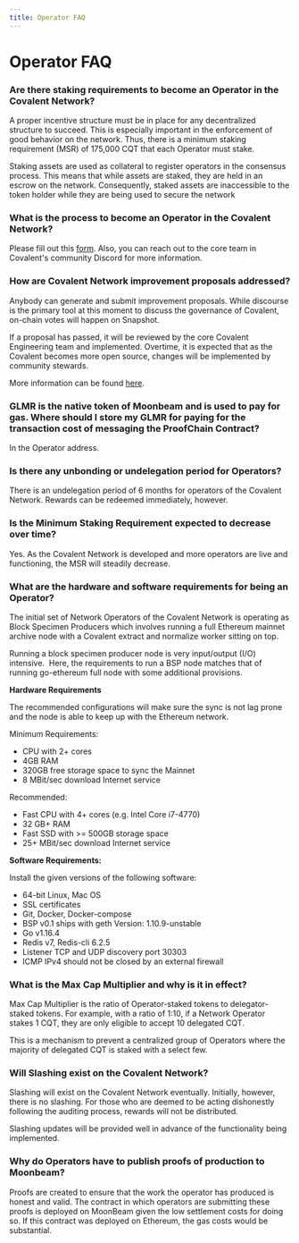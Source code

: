 ```yaml
---
title: Operator FAQ
---
```


# Operator FAQ

### Are there staking requirements to become an Operator in the Covalent Network?

A proper incentive structure must be in place for any decentralized structure to succeed. This is especially important in the enforcement of good behavior on the network. Thus, there is a minimum staking requirement (MSR) of 175,000 CQT that each Operator must stake.

Staking assets are used as collateral to register operators in the consensus process. This means that while assets are staked, they are held in an escrow on the network. Consequently, staked assets are inaccessible to the token holder while they are being used to secure the network

### What is the process to become an Operator in the Covalent Network?

Please fill out this [form](https://covalenthq.typeform.com/to/kzQnxBul). Also, you can reach out to the core team in Covalent's community Discord for more information.

### How are Covalent Network improvement proposals addressed?

Anybody can generate and submit improvement proposals. While discourse is the primary tool at this moment to discuss the governance of Covalent, on-chain votes will happen on Snapshot.

If a proposal has passed, it will be reviewed by the core Covalent Engineering team and implemented. Overtime, it is expected that as the Covalent becomes more open source, changes will be implemented by community stewards.

More information can be found [here](https://www.covalenthq.com/docs/network/covalent-query-token/governance/).

### GLMR is the native token of Moonbeam and is used to pay for gas. Where should I store my GLMR for paying for the transaction cost of messaging the ProofChain Contract?

 In the Operator address.

### Is there any unbonding or undelegation period for Operators?

There is an undelegation period of 6 months for operators of the Covalent Network. Rewards can be redeemed immediately, however.  

### Is the Minimum Staking Requirement expected to decrease over time?

Yes. As the Covalent Network is developed and more operators are live and functioning, the MSR will steadily decrease.

### What are the hardware and software requirements for being an Operator?

The initial set of Network Operators of the Covalent Network is operating as Block Specimen Producers which involves running a full Ethereum mainnet archive node with a Covalent extract and normalize worker sitting on top.

Running a block specimen producer node is very input/output (I/O) intensive.  Here, the requirements to run a BSP node matches that of running go-ethereum full node with some additional provisions.

**Hardware Requirements**

The recommended configurations will make sure the sync is not lag prone and the node is able to keep up with the Ethereum network.

Minimum Requirements:

- CPU with 2+ cores
- 4GB RAM
- 320GB free storage space to sync the Mainnet
- 8 MBit/sec download Internet service

Recommended:

- Fast CPU with 4+ cores (e.g. Intel Core i7-4770)
- 32 GB+ RAM
- Fast SSD with >= 500GB storage space
- 25+ MBit/sec download Internet service

**Software Requirements:**

Install the given versions of the following software:

- 64-bit Linux, Mac OS
- SSL certificates
- Git, Docker, Docker-compose
- BSP v0.1 ships with geth Version: 1.10.9-unstable
- Go v1.16.4
- Redis v7, Redis-cli 6.2.5
- Listener TCP and UDP discovery port 30303
- ICMP IPv4 should not be closed by an external firewall

### What is the Max Cap Multiplier and why is it in effect?

Max Cap  Multiplier is the ratio of Operator-staked tokens to delegator-staked tokens. For example, with a ratio of 1:10, if a Network Operator stakes 1 CQT, they are only eligible to accept 10 delegated CQT.

This is a mechanism to prevent a centralized group of Operators where the majority of delegated CQT is staked with a select few.

### Will Slashing exist on the Covalent Network?

Slashing will exist on the Covalent Network eventually. Initially, however, there is no slashing. For those who are deemed to be acting dishonestly following the auditing process, rewards will not be distributed.

Slashing updates will be provided well in advance of the functionality being implemented.

### Why do Operators have to publish proofs of production to Moonbeam?

Proofs are created to ensure that the work the operator has produced is honest and valid. The contract in which operators are submitting these proofs is deployed on MoonBeam given the low settlement costs for doing so. If this contract was deployed on Ethereum, the gas costs would be substantial.
